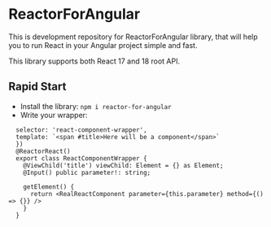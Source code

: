 # ReactorForAngular

This is development repository for ReactorForAngular library, that will help you to run React in your Angular project simple and fast.

This library supports both React 17 and 18 root API.

## Rapid Start

- Install the library: `npm i reactor-for-angular`
- Write your wrapper:
```@Component({
  selector: 'react-component-wrapper',
  template: `<span #title>Here will be a component</span>`
  })
  @ReactorReact()
  export class ReactComponentWrapper {
    @ViewChild('title') viewChild: Element = {} as Element;
    @Input() public parameter!: string;
  
    getElement() {
      return <RealReactComponent parameter={this.parameter} method={() => {}} />
    }
  }
```

